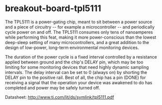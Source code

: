 # breakout-board-tpl5111

The TPL5111 is a power-gating chip, meant to sit between a power source and a piece of circuitry -- for example a microcontroller -- and periodically cycle power on and off. The TPL5111 consumes only tens of nanoamperes while performing this feat, making it more power-conscious than the lowest deep-sleep setting of many microcontrollers, and a great addition to the design of low-power, long-term environmental monitoring devices. 

The duration of the power cycle is a fixed interval controlled by a resistance applied between ground and the chip's DELAY pin, which may be too limiting for some monitoring devices that need highly dynamic sampling intervals. The delay interval can be set to 0 (always on) by shorting the DELAY pin to the positive rail. Best of all, the chip has a pin (DONE) for receiving a signal that the operation your device was awakened to do has completed and power may be safely turned off.

Datasheet: http://www.ti.com/lit/ds/symlink/tpl5111.pdf
